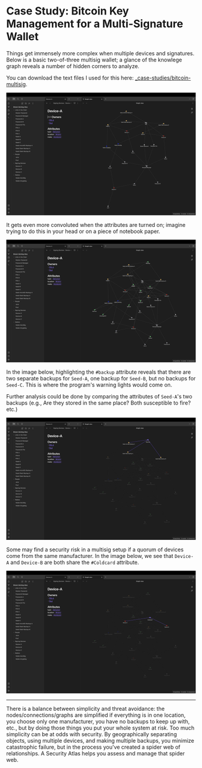 # Case Study: Bitcoin Key Management for a Multi-Signature Wallet

Things get immensely more complex when multiple devices and signatures. Below is a basic two-of-three multisig wallet; a glance of the knowlege graph reveals a number of hidden corners to analyze.

You can download the text files I used for this here: [_case-studies/bitcoin-multisig](_case-studies/bitcoin-multisig).

<p align="center">
<img src="_utilities/case-study-bitcoin-multisig-1.jpg" alt="map" title="map" />
</p>

It gets even more convoluted when the attributes are turned on; imagine trying to do this in your head or on a piece of notebook paper.
<p align="center">
<img src="_utilities/case-study-bitcoin-multisig-2.jpg" alt="map" title="map" />
</p>

In the image below, highlighting the `#backup` attribute reveals that there are two separate backups for `Seed-A`, one backup for `Seed-B`, but no backups for `Seed-C`. This is where the program's warning lights would come on.

Further analysis could be done by comparing the attributes of `Seed-A`'s two backups (e.g., Are they stored in the same place? Both susceptible to fire? etc.)
<p align="center">
<img src="_utilities/case-study-bitcoin-multisig-3.jpg" alt="map" title="map" />
</p>

Some may find a security risk in a multisig setup if a quorum of devices come from the same manufacturer. In the image below, we see that `Device-A` and `Device-B` are both share the `#Coldcard` attribute.
<p align="center">
<img src="_utilities/case-study-bitcoin-multisig-4.jpg" alt="map" title="map" />
</p>

---
There is a balance between simplicity and threat avoidance: the nodes/connections/graphs are simplified if everything is in one location, you choose only one manufacturer, you have no backups to keep up with, etc., but by doing those things you put your whole system at risk. Too much simplicity can be at odds with security. By geographically separating objects, using multiple devices, and making multiple backups, you minimize catastrophic failure, but in the process you've created a spider web of relationships. A Security Atlas helps you assess and manage that spider web.
